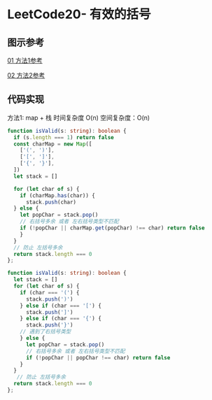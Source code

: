 # LeetCode20- 有效的括号

## 图示参考

[01 方法1参考](https://leetcode.cn/problems/valid-parentheses/solution/valid-parentheses-fu-zhu-zhan-fa-by-jin407891080/)

[02 方法2参考](https://leetcode.cn/problems/valid-parentheses/solution/dai-ma-sui-xiang-lu-dai-ni-gao-ding-zhan-x3xw/)


## 代码实现

方法1: map + 栈  时间复杂度 O(n)  空间复杂度：O(n)

```ts
function isValid(s: string): boolean {
  if (s.length === 1) return false
  const charMap = new Map([
    ['(', ')'],
    ['[', ']'],
    ['{', '}'],
  ])
  let stack = []

  for (let char of s) {
    if (charMap.has(char)) {
      stack.push(char)
  } else {
    let popChar = stack.pop()
    // 右括号多余 或者 左右括号类型不匹配
    if (!popChar || charMap.get(popChar) !== char) return false
    }
  }
  // 防止 左括号多余
  return stack.length === 0
};
```


```ts
function isValid(s: string): boolean {
  let stack = []
  for (let char of s) {
    if (char === '(') {
      stack.push(')')
    } else if (char === '[') {
      stack.push(']')
    } else if (char === '{') {
      stack.push('}')
    // 遇到了右括号类型    
    } else {
      let popChar = stack.pop()
      // 右括号多余 或者 左右括号类型不匹配
      if (!popChar || popChar !== char) return false
    }
  }
   // 防止 左括号多余
  return stack.length === 0
};
```